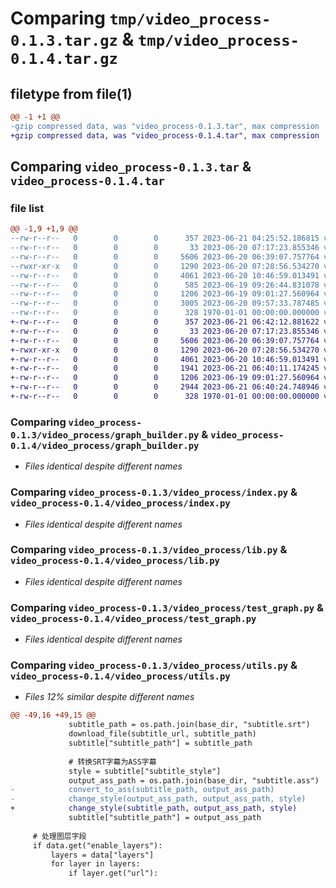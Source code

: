 # Comparing `tmp/video_process-0.1.3.tar.gz` & `tmp/video_process-0.1.4.tar.gz`

## filetype from file(1)

```diff
@@ -1 +1 @@
-gzip compressed data, was "video_process-0.1.3.tar", max compression
+gzip compressed data, was "video_process-0.1.4.tar", max compression
```

## Comparing `video_process-0.1.3.tar` & `video_process-0.1.4.tar`

### file list

```diff
@@ -1,9 +1,9 @@
--rw-r--r--   0        0        0      357 2023-06-21 04:25:52.186815 video_process-0.1.3/pyproject.toml
--rw-r--r--   0        0        0       33 2023-06-20 07:17:23.855346 video_process-0.1.3/video_process/__init__.py
--rw-r--r--   0        0        0     5606 2023-06-20 06:39:07.757764 video_process-0.1.3/video_process/graph_builder.py
--rwxr-xr-x   0        0        0     1290 2023-06-20 07:28:56.534270 video_process-0.1.3/video_process/index.py
--rw-r--r--   0        0        0     4061 2023-06-20 10:46:59.013491 video_process-0.1.3/video_process/lib.py
--rw-r--r--   0        0        0      585 2023-06-19 09:26:44.831078 video_process-0.1.3/video_process/subtitle.py
--rw-r--r--   0        0        0     1206 2023-06-19 09:01:27.560964 video_process-0.1.3/video_process/test_graph.py
--rw-r--r--   0        0        0     3005 2023-06-20 09:57:33.787485 video_process-0.1.3/video_process/utils.py
--rw-r--r--   0        0        0      328 1970-01-01 00:00:00.000000 video_process-0.1.3/PKG-INFO
+-rw-r--r--   0        0        0      357 2023-06-21 06:42:12.881622 video_process-0.1.4/pyproject.toml
+-rw-r--r--   0        0        0       33 2023-06-20 07:17:23.855346 video_process-0.1.4/video_process/__init__.py
+-rw-r--r--   0        0        0     5606 2023-06-20 06:39:07.757764 video_process-0.1.4/video_process/graph_builder.py
+-rwxr-xr-x   0        0        0     1290 2023-06-20 07:28:56.534270 video_process-0.1.4/video_process/index.py
+-rw-r--r--   0        0        0     4061 2023-06-20 10:46:59.013491 video_process-0.1.4/video_process/lib.py
+-rw-r--r--   0        0        0     1941 2023-06-21 06:40:11.174245 video_process-0.1.4/video_process/subtitle.py
+-rw-r--r--   0        0        0     1206 2023-06-19 09:01:27.560964 video_process-0.1.4/video_process/test_graph.py
+-rw-r--r--   0        0        0     2944 2023-06-21 06:40:24.748946 video_process-0.1.4/video_process/utils.py
+-rw-r--r--   0        0        0      328 1970-01-01 00:00:00.000000 video_process-0.1.4/PKG-INFO
```

### Comparing `video_process-0.1.3/video_process/graph_builder.py` & `video_process-0.1.4/video_process/graph_builder.py`

 * *Files identical despite different names*

### Comparing `video_process-0.1.3/video_process/index.py` & `video_process-0.1.4/video_process/index.py`

 * *Files identical despite different names*

### Comparing `video_process-0.1.3/video_process/lib.py` & `video_process-0.1.4/video_process/lib.py`

 * *Files identical despite different names*

### Comparing `video_process-0.1.3/video_process/test_graph.py` & `video_process-0.1.4/video_process/test_graph.py`

 * *Files identical despite different names*

### Comparing `video_process-0.1.3/video_process/utils.py` & `video_process-0.1.4/video_process/utils.py`

 * *Files 12% similar despite different names*

```diff
@@ -49,16 +49,15 @@
             subtitle_path = os.path.join(base_dir, "subtitle.srt")
             download_file(subtitle_url, subtitle_path)
             subtitle["subtitle_path"] = subtitle_path
 
             # 转换SRT字幕为ASS字幕
             style = subtitle["subtitle_style"]
             output_ass_path = os.path.join(base_dir, "subtitle.ass")
-            convert_to_ass(subtitle_path, output_ass_path)
-            change_style(output_ass_path, output_ass_path, style)
+            change_style(subtitle_path, output_ass_path, style)
             subtitle["subtitle_path"] = output_ass_path
 
     # 处理图层字段
     if data.get("enable_layers"):
         layers = data["layers"]
         for layer in layers:
             if layer.get("url"):
```

